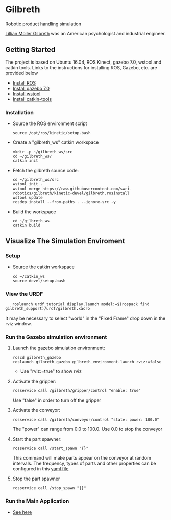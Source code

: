 # Gilbreth
Robotic product handling simulation

[Lillian Moller Gilbreth](https://en.wikipedia.org/wiki/Lillian_Moller_Gilbreth)  was an American psychologist and industrial engineer.

## Getting Started

The project is based on Ubuntu 16.04, ROS Kinect, gazebo 7.0, wstool and catkin tools. Links to the instructions for installing ROS, Gazebo, etc. are provided below
- [Install ROS](http://wiki.ros.org/kinetic/Installation/Ubuntu)
- [Install gazebo 7.0](http://gazebosim.org/tutorials?tut=install_ubuntu&cat=install)
- [Install wstool](http://wiki.ros.org/wstool#Installation)
- [Install catkin-tools](http://catkin-tools.readthedocs.io/en/latest/installing.html)

### Installation
- Source the ROS environment script
	
	```
	source /opt/ros/kinetic/setup.bash
	```
- Create a "gilbreth_ws" catkin workspace
 
	```
	mkdir -p ~/gilbreth_ws/src
	cd ~/gilbreth_ws/
	catkin init
	```
- Fetch the gilbreth source code:

	```
	cd ~/gilbreth_ws/src
	wstool init .
	wstool merge https://raw.githubusercontent.com/swri-robotics/gilbreth/kinetic-devel/gilbreth.rosinstall
	wstool update
	rosdep install --from-paths . --ignore-src -y
	```
- Build the workspace

	```
	cd ~/gilbreth_ws
	catkin build
	```

## Visualize The Simulation Enviroment

### Setup
- Source the catkin workspace 

	```
	cd ~/catkin_ws
	source devel/setup.bash
	```

### View the URDF
	
	
	
   ```
      roslaunch urdf_tutorial display.launch model:=$(rospack find gilbreth_support)/urdf/gilbreth.xacro
   ```	
    
   It may be necessary to select "world" in the "Fixed Frame" drop down in the rviz window.
    

### Run the Gazebo simulation environment

1. Launch the gazebo simulation environment:

	```
  	roscd gilbreth_gazebo
	roslaunch gilbreth_gazebo gilbreth_environment.launch rviz:=false
	```

    - Use "rviz:=true" to show rviz
  	
1. Activate the gripper:

	```
	rosservice call /gilbreth/gripper/control "enable: true"
	```
    Use "false" in order to turn off the gripper

1. Activate the conveyor:

	```
	rosservice call /gilbreth/conveyor/control "state: power: 100.0"
	```
    The "power" can range from 0.0 to 100.0.  Use 0.0 to stop the conveyor

1. Start the part spawner:
	
	```
	rosservice call /start_spawn "{}"
	```
    This command will make parts appear on the conveyor at random intervals. The frequency, types of parts and other properties can be configured in this [yaml file](gilbreth_gazebo/config/conveyor_objects.yaml)
    
1. Stop the part spawner
	```
	rosservice call /stop_spawn "{}"

### Run the Main Application
 - [See here](DEMO.md)
